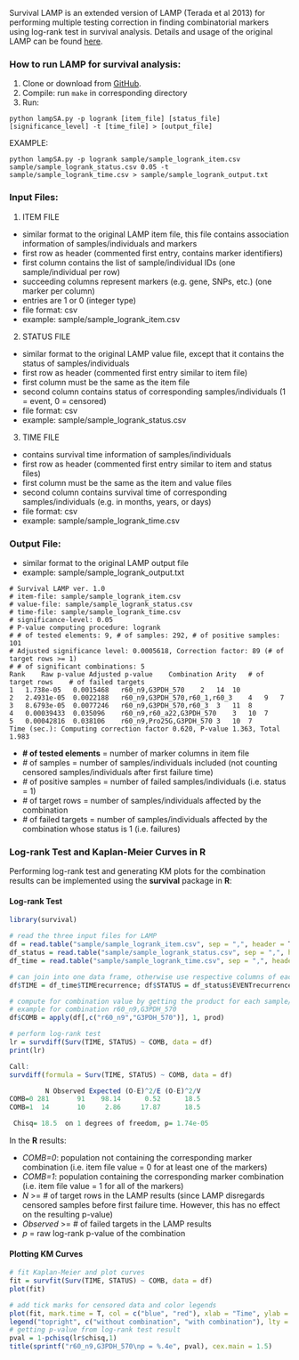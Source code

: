 
Survival LAMP is an extended version of LAMP (Terada et al 2013) for performing multiple testing correction in finding combinatorial markers using log-rank test in survival analysis. Details and usage of the original LAMP can be found [here](http://a-terada.github.io/lamp/).


### How to run LAMP for survival analysis:
1. Clone or download from [GitHub](https://github.com/rtrelator/SurvivalLAMP).
2. Compile: run `make` in corresponding directory
3. Run: 
```
python lampSA.py -p logrank [item_file] [status_file] [significance_level] -t [time_file] > [output_file]
```
EXAMPLE: 
```
python lampSA.py -p logrank sample/sample_logrank_item.csv sample/sample_logrank_status.csv 0.05 -t sample/sample_logrank_time.csv > sample/sample_logrank_output.txt
```


### Input Files:
1. ITEM FILE
- similar format to the original LAMP item file, this file contains association information of samples/individuals and markers
- first row as header (commented first entry, contains marker identifiers)
- first column contains the list of sample/individual IDs (one sample/individual per row)
- succeeding columns represent markers (e.g. gene, SNPs, etc.) (one marker per column)
- entries are 1 or 0 (integer type)
- file format: csv
- example: sample/sample_logrank_item.csv


2. STATUS FILE
- similar format to the original LAMP value file, except that it contains the status of samples/individuals
- first row as header (commented first entry similar to item file)
- first column must be the same as the item file 
- second column contains status of corresponding samples/individuals (1 = event, 0 = censored)
- file format: csv
- example: sample/sample_logrank_status.csv


3. TIME FILE
- contains survival time information of samples/individuals
- first row as header (commented first entry similar to item and status files)
- first column must be the same as the item and value files 
- second column contains survival time of corresponding samples/individuals (e.g. in months, years, or days)
- file format: csv
- example: sample/sample_logrank_time.csv


### Output File:
- similar format to the original LAMP output file
- example: sample/sample_logrank_output.txt
```
# Survival LAMP ver. 1.0
# item-file: sample/sample_logrank_item.csv
# value-file: sample/sample_logrank_status.csv
# time-file: sample/sample_logrank_time.csv
# significance-level: 0.05
# P-value computing procedure: logrank
# # of tested elements: 9, # of samples: 292, # of positive samples: 101
# Adjusted significance level: 0.0005618, Correction factor: 89 (# of target rows >= 1)
# # of significant combinations: 5
Rank	Raw p-value	Adjusted p-value	Combination	Arity	# of target rows	# of failed targets
1	1.738e-05	0.0015468	r60_n9,G3PDH_570	2	14	10
2	2.4931e-05	0.0022188	r60_n9,G3PDH_570,r60_1,r60_3	4	9	7
3	8.6793e-05	0.0077246	r60_n9,G3PDH_570,r60_3	3	11	8
4	0.00039433	0.035096	r60_n9,r60_a22,G3PDH_570	3	10	7
5	0.00042816	0.038106	r60_n9,Pro25G,G3PDH_570	3	10	7
Time (sec.): Computing correction factor 0.620, P-value 1.363, Total 1.983
```

- **__# of tested elements__** = number of marker columns in item file
- *#* of samples = number of samples/individuals included (not counting censored samples/individuals after first failure time)
- *#* of positive samples = number of failed samples/individuals (i.e. status = 1)
- *#* of target rows = number of samples/individuals affected by the combination
- *#* of failed targets = number of samples/individuals affected by the combination whose status is 1 (i.e. failures)

### Log-rank Test and Kaplan-Meier Curves in R
Performing log-rank test and generating KM plots for the combination results can be implemented using the __survival__ package in __R__:

#### Log-rank Test
```R
library(survival)

# read the three input files for LAMP
df = read.table("sample/sample_logrank_item.csv", sep = ",", header = T, comment.char = "", check.names = F, stringsAsFactors = F)
df_status = read.table("sample/sample_logrank_status.csv", sep = ",", header = T, comment.char = "", check.names = F, stringsAsFactors = F)
df_time = read.table("sample/sample_logrank_time.csv", sep = ",", header = T, comment.char = "", check.names = F, stringsAsFactors = F)

# can join into one data frame, otherwise use respective columns of each data frame separately
df$TIME = df_time$TIMErecurrence; df$STATUS = df_status$EVENTrecurrence

# compute for combination value by getting the product for each sample/individual, add to data frame as column 'COMB'
# example for combination r60_n9,G3PDH_570
df$COMB = apply(df[,c("r60_n9","G3PDH_570")], 1, prod)

# perform log-rank test
lr = survdiff(Surv(TIME, STATUS) ~ COMB, data = df)
print(lr)

Call:
survdiff(formula = Surv(TIME, STATUS) ~ COMB, data = df)

         N Observed Expected (O-E)^2/E (O-E)^2/V
COMB=0 281       91    98.14      0.52      18.5
COMB=1  14       10     2.86     17.87      18.5

 Chisq= 18.5  on 1 degrees of freedom, p= 1.74e-05
```

In the __R__ results:
- *COMB=0*: population not containing the corresponding marker combination (i.e. item file value = 0 for at least one of the markers)
- *COMB=1*: population containing the corresponding marker combination (i.e. item file value = 1 for all of the markers)
- *N* >= # of target rows in the LAMP results (since LAMP disregards censored samples before first failure time. However, this has no effect on the resulting p-value)
- *Observed* >= # of failed targets in the LAMP results
- *p* = raw log-rank p-value of the combination

#### Plotting KM Curves
```R
# fit Kaplan-Meier and plot curves
fit = survfit(Surv(TIME, STATUS) ~ COMB, data = df)
plot(fit)

# add tick marks for censored data and color legends
plot(fit, mark.time = T, col = c("blue", "red"), xlab = "Time", ylab = "Survival Probability", lwd = 2, lty = 1, cex.lab = 1.5, cex.axis = 1.5, cex.main = 1.5, cex.sub = 1.5)
legend("topright", c("without combination", "with combination"), lty = 1, col = c("blue","red"), lwd = 1.5, cex = 1.5)
# getting p-value from log-rank test result
pval = 1-pchisq(lr$chisq,1)
title(sprintf("r60_n9,G3PDH_570\np = %.4e", pval), cex.main = 1.5) 
```
